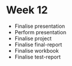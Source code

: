 # Week 12

* Finalise presentation
* Perform presentation
* Finalise project
* Finalise final-report
* Finalise workbook
* Finalise test-report
